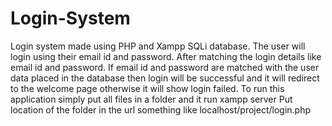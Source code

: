 # Login-System
Login system made using PHP and Xampp SQLi database. The user will login using their email id and password. After matching the login details like email id and password. If email id and password are matched with the user data placed in the database then login will be successful and it will redirect to the welcome page otherwise it will show login failed.
To run this application simply put all files in a folder and it run xampp server
Put location of the folder in the url something like localhost/project/login.php
